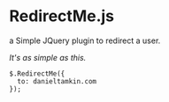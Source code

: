 # RedirectMe.js
a Simple JQuery plugin to redirect a user.

_It's as simple as this._
```
$.RedirectMe({
  to: danieltamkin.com
});
```
